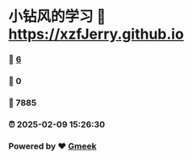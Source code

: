 # 小钻风的学习 :link: https://xzfJerry.github.io 
### :page_facing_up: [6](https://xzfJerry.github.io/tag.html) 
### :speech_balloon: 0 
### :hibiscus: 7885 
### :alarm_clock: 2025-02-09 15:26:30 
### Powered by :heart: [Gmeek](https://github.com/Meekdai/Gmeek)

